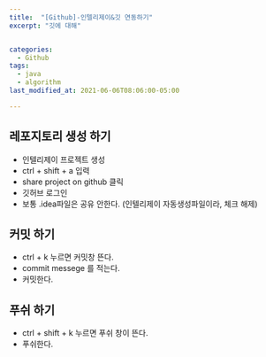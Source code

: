 ```yaml
---
title:  "[Github]-인텔리제이&깃 연동하기"
excerpt: "깃에 대해"


categories:
  - Github
tags:
  - java
  - algorithm
last_modified_at: 2021-06-06T08:06:00-05:00

---
```


## 레포지토리 생성 하기

- 인텔리제이 프로젝트 생성
- ctrl + shift + a 입력
- share project on github 클릭
- 깃허브 로그인
- 보통 .idea파일은 공유 안한다. (인텔리제이 자동생성파일이라, 체크 해제)

## 커밋 하기

- ctrl + k 누르면 커밋창 뜬다.
- commit messege 를 적는다.
- 커밋한다.

## 푸쉬 하기

- ctrl + shift + k 누르면 푸쉬 창이 뜬다.
- 푸쉬한다.